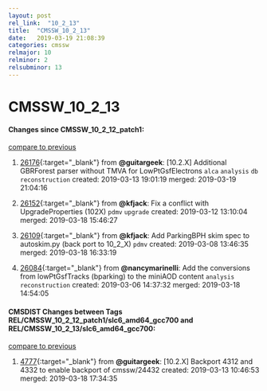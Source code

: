 ```yaml
---
layout: post
rel_link:  "10_2_13"
title:  "CMSSW_10_2_13"
date:   2019-03-19 21:08:39
categories: cmssw
relmajor: 10
relminor: 2
relsubminor: 13
---
```


# CMSSW_10_2_13
#### Changes since CMSSW_10_2_12_patch1:
[compare to previous](https://github.com/cms-sw/cmssw/compare/CMSSW_10_2_12_patch1...CMSSW_10_2_13)



1. [26176](http://github.com/cms-sw/cmssw/pull/26176){:target="_blank"}  from **@guitargeek**: [10.2.X] Additional GBRForest parser without TMVA for LowPtGsfElectrons `alca`  `analysis`  `db`  `reconstruction`  created: 2019-03-13 19:01:19 merged: 2019-03-19 21:04:16



2. [26152](http://github.com/cms-sw/cmssw/pull/26152){:target="_blank"}  from **@kfjack**: Fix a conflict with UpgradeProperties (102X) `pdmv`  `upgrade`  created: 2019-03-12 13:10:04 merged: 2019-03-18 15:46:27



3. [26109](http://github.com/cms-sw/cmssw/pull/26109){:target="_blank"}  from **@kfjack**: Add ParkingBPH skim spec to autoskim.py (back port to 10_2_X) `pdmv`  created: 2019-03-08 13:46:35 merged: 2019-03-18 16:33:19



4. [26084](http://github.com/cms-sw/cmssw/pull/26084){:target="_blank"}  from **@nancymarinelli**: Add the conversions from lowPtGsfTracks (bparking) to the miniAOD content `analysis`  `reconstruction`  created: 2019-03-06 14:37:32 merged: 2019-03-18 14:54:05



#### CMSDIST Changes between Tags REL/CMSSW_10_2_12_patch1/slc6_amd64_gcc700 and REL/CMSSW_10_2_13/slc6_amd64_gcc700:
[compare to previous](https://github.com/cms-sw/cmsdist/compare/REL/CMSSW_10_2_12_patch1/slc6_amd64_gcc700...REL/CMSSW_10_2_13/slc6_amd64_gcc700)



1. [4777](http://github.com/cms-sw/cmsdist/pull/4777){:target="_blank"}  from **@guitargeek**: [10.2.X] Backport 4312 and 4332 to enable backport of cmssw/24432 created: 2019-03-13 10:46:53 merged: 2019-03-18 17:34:35

